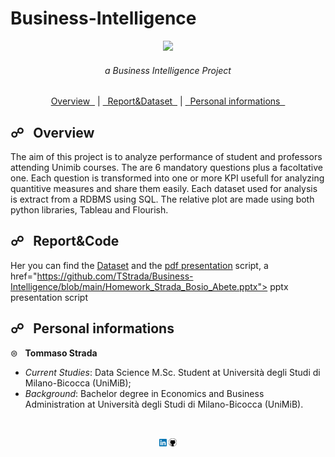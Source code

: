 # Business-Intelligence

<p align="center">
  <img src="https://github.com/TStrada/Nusiness-Intelligence/blob/main/logoBicocca.jpg" width="40%">
</p>
  <h6 align="center">a Business Intelligence Project</h6>
<p align="center">
  <a href="#overview">Overview &nbsp;</a> |
  <a href="#Report&Code">&nbsp; Report&Dataset &nbsp;</a> |
  <a href="#Personalinformations">&nbsp; Personal informations &nbsp;</a>
</p>

<a name="overview"></a>
## &#9741; &nbsp; Overview
The aim of this project is to analyze performance of student and professors attending Unimib courses.
The are 6 mandatory questions plus a facoltative one. Each question is transformed into one or more KPI usefull for analyzing quantitive measures and share them easily. Each dataset used for analysis is extract from a RDBMS using SQL. The relative plot are made using both python libraries, Tableau and Flourish. 


<a name="Report&Dataset"></a>
## &#9741; &nbsp; Report&Code 
Her you can find the <a href="https://github.com/TStrada/Business-Intelligence/blob/main/Dataset/"> Dataset</a> and the <a href="https://github.com/TStrada/Business-Intelligence/blob/main/Homework_Strada_Bosio_Abete.pdf"> pdf presentation</a> script, a href="https://github.com/TStrada/Business-Intelligence/blob/main/Homework_Strada_Bosio_Abete.pptx"> pptx presentation</a> script


<a name="Personal informations"></a>
## &#9741; &nbsp; Personal informations

&#8860; &nbsp; **Tommaso Strada** 

- *Current Studies*: Data Science M.Sc. Student at Università degli Studi di Milano-Bicocca (UniMiB);
- *Background*: Bachelor degree in Economics and Business Administration at Università degli Studi di Milano-Bicocca (UniMiB).
<br>

<p align = "center">
<a href = "https://linkedin.com/in/TommasoStrada"><img src="https://github.com/TStrada/TStrada/blob/main/LinkedIn_logo.png" width = "2.3%"></a>
  <a href = "https://github.com/TStrada"><img src="https://github.com/TStrada/TStrada/blob/main/GitHub_image.png" width = "2.5%"></a>
</p>
